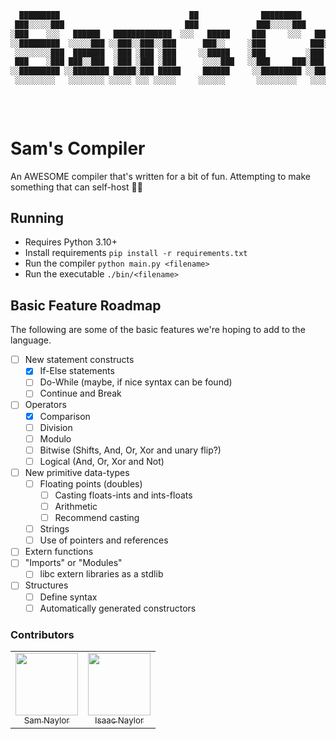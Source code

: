 ```bash
  █████████                             ██              █████████                                      ███  ████
 ███░░░░░███                           ███             ███░░░░░███                                    ░░░  ░░███
░███    ░░░   ██████   █████████████  ░░░   █████     ███     ░░░   ██████  █████████████   ████████  ████  ░███   ██████  ████████
░░█████████  ░░░░░███ ░░███░░███░░███      ███░░     ░███          ███░░███░░███░░███░░███ ░░███░░███░░███  ░███  ███░░███░░███░░███
 ░░░░░░░░███  ███████  ░███ ░███ ░███     ░░█████    ░███         ░███ ░███ ░███ ░███ ░███  ░███ ░███ ░███  ░███ ░███████  ░███ ░░░
 ███    ░███ ███░░███  ░███ ░███ ░███      ░░░░███   ░░███     ███░███ ░███ ░███ ░███ ░███  ░███ ░███ ░███  ░███ ░███░░░   ░███
░░█████████ ░░████████ █████░███ █████     ██████     ░░█████████ ░░██████  █████░███ █████ ░███████  █████ █████░░██████  █████
 ░░░░░░░░░   ░░░░░░░░ ░░░░░ ░░░ ░░░░░     ░░░░░░       ░░░░░░░░░   ░░░░░░  ░░░░░ ░░░ ░░░░░  ░███░░░  ░░░░░ ░░░░░  ░░░░░░  ░░░░░
                                                                                            ░███
                                                                                            █████
                                                                                           ░░░░░
```

# Sam's Compiler

An AWESOME compiler that's written for a bit of fun.
Attempting to make something that can self-host 😵‍💫

## Running

* Requires Python 3.10+
* Install requirements `pip install -r requirements.txt`
* Run the compiler `python main.py <filename>`
* Run the executable `./bin/<filename>`

## Basic Feature Roadmap

The following are some of the basic features we're hoping to add to the language.

- [ ] New statement constructs
  - [x] If-Else statements
  - [ ] Do-While (maybe, if nice syntax can be found)
  - [ ] Continue and Break
- [ ] Operators
  - [x] Comparison
  - [ ] Division
  - [ ] Modulo
  - [ ] Bitwise (Shifts, And, Or, Xor and unary flip?)
  - [ ] Logical (And, Or, Xor and Not)
- [ ] New primitive data-types
  - [ ] Floating points (doubles)
    - [ ] Casting floats-ints and ints-floats
    - [ ] Arithmetic
    - [ ] Recommend casting
  - [ ] Strings
  - [ ] Use of pointers and references
- [ ] Extern functions
- [ ] "Imports" or "Modules"
  - [ ] libc extern libraries as a stdlib
- [ ] Structures
  - [ ] Define syntax
  - [ ] Automatically generated constructors

### Contributors

<table>
  <tr>
    <td align="center">
      <a href="https://github.com/samnaylor">
        <img src="https://avatars.githubusercontent.com/u/57679802?s=40&v=4" width="100px;" />
        <br />
        <sub>Sam Naylor</sub>
      </a>
      <br />
    </td>
    <td align="center">
      <a href="https://github.com/Wraith29">
        <img src="https://avatars.githubusercontent.com/u/55260788?v=4" width="100px;" />
        <br />
        <sub>Isaac Naylor</sub>
      </a>
      <br />
    </td>
  </tr>
</table>

